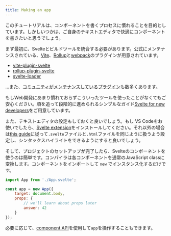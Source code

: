 ```yaml
---
title: Making an app
---
```


このチュートリアルは、コンポーネントを書くプロセスに慣れることを目的としています。しかしいつかは、ご自身のテキストエディタで快適にコンポーネントを書きたいと思うでしょう。

まず最初に、Svelteとビルドツールを統合する必要があります。公式にメンテナンスされている、[Vite](https://vitejs.dev/)、[Rollup](https://rollupjs.org)と[webpack](https://webpack.js.org/)のプラグインが用意されています。

* [vite-plugin-svelte](https://github.com/sveltejs/vite-plugin-svelte)
* [rollup-plugin-svelte](https://github.com/sveltejs/rollup-plugin-svelte)
* [svelte-loader](https://github.com/sveltejs/svelte-loader)

…また、[コミュニティがメンテナンスしているプラグイン](https://sveltesociety.dev/tooling)も数多くあります。

もしWeb開発にあまり慣れておらずこういったツールを使ったことがなくてもご安心ください。順を追って段階的に進められるシンプルなガイド[Svelte for new developers](blog/svelte-for-new-developers)をご用意しています。

また、テキストエディタの設定もしておくと良いでしょう。もし VS Codeをお使いでしたら、[Svelte extension](https://marketplace.visualstudio.com/items?itemName=svelte.svelte-vscode)をインストールしてください。それ以外の場合は[this guide](blog/setting-up-your-editor)に従って`.svelte`ファイルと`.html`ファイルを同じように扱うよう設定し、シンタックスハイライトをできるようにすると良いでしょう。

そして、プロジェクトのセットアップが完了したら、Svelteのコンポーネントを使うのは簡単です。コンパイラは各コンポーネントを通常のJavaScript classに変換します。コンポーネントをインポートして `new` でインスタンス化するだけです。

```js
import App from './App.svelte';

const app = new App({
	target: document.body,
	props: {
		// we'll learn about props later
		answer: 42
	}
});
```

必要に応じて、[component API](docs#Client-side_component_API)を使用して`app`を操作することもできます。
